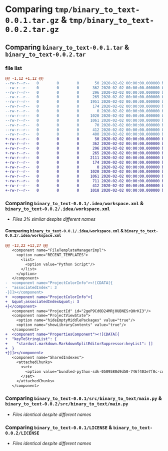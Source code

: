 # Comparing `tmp/binary_to_text-0.0.1.tar.gz` & `tmp/binary_to_text-0.0.2.tar.gz`

## Comparing `binary_to_text-0.0.1.tar` & `binary_to_text-0.0.2.tar`

### file list

```diff
@@ -1,12 +1,12 @@
--rw-r--r--   0        0        0       50 2020-02-02 00:00:00.000000 binary_to_text-0.0.1/.idea/.gitignore
--rw-r--r--   0        0        0      362 2020-02-02 00:00:00.000000 binary_to_text-0.0.1/.idea/btt.iml
--rw-r--r--   0        0        0      296 2020-02-02 00:00:00.000000 binary_to_text-0.0.1/.idea/misc.xml
--rw-r--r--   0        0        0      265 2020-02-02 00:00:00.000000 binary_to_text-0.0.1/.idea/modules.xml
--rw-r--r--   0        0        0     1951 2020-02-02 00:00:00.000000 binary_to_text-0.0.1/.idea/workspace.xml
--rw-r--r--   0        0        0      174 2020-02-02 00:00:00.000000 binary_to_text-0.0.1/.idea/inspectionProfiles/profiles_settings.xml
--rw-r--r--   0        0        0        0 2020-02-02 00:00:00.000000 binary_to_text-0.0.1/src/binary_to_text/__init__.py
--rw-r--r--   0        0        0     1020 2020-02-02 00:00:00.000000 binary_to_text-0.0.1/src/binary_to_text/main.py
--rw-r--r--   0        0        0     1061 2020-02-02 00:00:00.000000 binary_to_text-0.0.1/LICENSE
--rw-r--r--   0        0        0       70 2020-02-02 00:00:00.000000 binary_to_text-0.0.1/README.md
--rw-r--r--   0        0        0      412 2020-02-02 00:00:00.000000 binary_to_text-0.0.1/pyproject.toml
--rw-r--r--   0        0        0      400 2020-02-02 00:00:00.000000 binary_to_text-0.0.1/PKG-INFO
+-rw-r--r--   0        0        0       50 2020-02-02 00:00:00.000000 binary_to_text-0.0.2/.idea/.gitignore
+-rw-r--r--   0        0        0      362 2020-02-02 00:00:00.000000 binary_to_text-0.0.2/.idea/btt.iml
+-rw-r--r--   0        0        0      296 2020-02-02 00:00:00.000000 binary_to_text-0.0.2/.idea/misc.xml
+-rw-r--r--   0        0        0      265 2020-02-02 00:00:00.000000 binary_to_text-0.0.2/.idea/modules.xml
+-rw-r--r--   0        0        0     2111 2020-02-02 00:00:00.000000 binary_to_text-0.0.2/.idea/workspace.xml
+-rw-r--r--   0        0        0      174 2020-02-02 00:00:00.000000 binary_to_text-0.0.2/.idea/inspectionProfiles/profiles_settings.xml
+-rw-r--r--   0        0        0        0 2020-02-02 00:00:00.000000 binary_to_text-0.0.2/src/binary_to_text/__init__.py
+-rw-r--r--   0        0        0     1020 2020-02-02 00:00:00.000000 binary_to_text-0.0.2/src/binary_to_text/main.py
+-rw-r--r--   0        0        0     1061 2020-02-02 00:00:00.000000 binary_to_text-0.0.2/LICENSE
+-rw-r--r--   0        0        0      711 2020-02-02 00:00:00.000000 binary_to_text-0.0.2/README.md
+-rw-r--r--   0        0        0      412 2020-02-02 00:00:00.000000 binary_to_text-0.0.2/pyproject.toml
+-rw-r--r--   0        0        0     1018 2020-02-02 00:00:00.000000 binary_to_text-0.0.2/PKG-INFO
```

### Comparing `binary_to_text-0.0.1/.idea/workspace.xml` & `binary_to_text-0.0.2/.idea/workspace.xml`

 * *Files 3% similar despite different names*

#### Comparing `binary_to_text-0.0.1/.idea/workspace.xml` & `binary_to_text-0.0.2/.idea/workspace.xml`

```diff
@@ -13,22 +13,27 @@
   <component name="FileTemplateManagerImpl">
     <option name="RECENT_TEMPLATES">
       <list>
         <option value="Python Script"/>
       </list>
     </option>
   </component>
-  <component name="ProjectColorInfo"><![CDATA[{
-  "associatedIndex": 3
-}]]></component>
+  <component name="ProjectColorInfo">{
+  &quot;associatedIndex&quot;: 3
+}</component>
   <component name="ProjectId" id="2geP9Cd0D24MRj0UBNESrQHrKI3"/>
   <component name="ProjectViewState">
     <option name="hideEmptyMiddlePackages" value="true"/>
     <option name="showLibraryContents" value="true"/>
   </component>
+  <component name="PropertiesComponent"><![CDATA[{
+  "keyToStringList": {
+    "stardust.markdown.MarkdownSplitEditorSuppressor:keyList": []
+  }
+}]]></component>
   <component name="SharedIndexes">
     <attachedChunks>
       <set>
         <option value="bundled-python-sdk-0509580d9d50-746f403e7f0c-com.jetbrains.pycharm.community.sharedIndexes.bundled-PC-241.14494.241"/>
       </set>
     </attachedChunks>
   </component>
```

### Comparing `binary_to_text-0.0.1/src/binary_to_text/main.py` & `binary_to_text-0.0.2/src/binary_to_text/main.py`

 * *Files identical despite different names*

### Comparing `binary_to_text-0.0.1/LICENSE` & `binary_to_text-0.0.2/LICENSE`

 * *Files identical despite different names*


